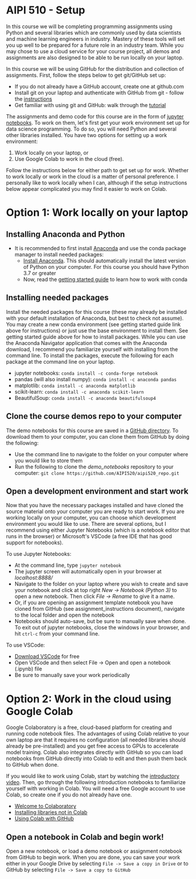 # AIPI 510 - Setup

In this course we will be completing programming assignments using Python and several libraries which are commonly used by data scientists and machine learning engineers in industry. Mastery of these tools will set you up well to be prepared for a future role in an industry team. While you may chose to use a cloud service for your course project, all demos and assignments are also designed to be able to be run locally on your laptop.  

In this course we will be using GitHub for the distribution and collection of assignments.  First, follow the steps below to get git/GitHub set up:
- If you do not already have a GitHub account, create one at github.com  
- Install git on your laptop and authenticate with GitHub from git - follow the [instructions](https://docs.github.com/en/github/getting-started-with-github/set-up-git)
- Get familiar with using git and GitHub: walk through the [tutorial](https://opensource.com/article/18/1/step-step-guide-git)

The assignments and demo code for this course are in the form of [jupyter notebooks](https://jupyter-notebook.readthedocs.io/en/stable/).  To work on them, let's first get your work environment set up for data science programming.  To do so, you will need Python and several other libraries installed.  You have two options for setting up a work environment: 
1) Work locally on your laptop, or  
2) Use Google Colab to work in the cloud (free).

Follow the instructions below for either path to get set up for work.  Whether to work locally or work in the cloud is a matter of personal preference.  I personally like to work locally when I can, although if the setup instructions below appear complicated you may find it easier to work on Colab.

# Option 1: Work locally on your laptop

## Installing Anaconda and Python

- It is recommended to first install [Anaconda](https://docs.anaconda.com/anaconda/) and use the conda package manager to install needed packages:  
    - [Install Anaconda](https://docs.anaconda.com/anaconda/install/).  This should automatically install the latest version of Python on your computer.  For this course you should have Python 3.7 or greater
    - Now, read the [getting started guide](https://docs.conda.io/projects/conda/en/latest/user-guide/getting-started.html) to learn how to work with conda
    
## Installing needed packages
Install the needed packages for this course (these may already be installed with your default installation of Anaconda, but best to check not assume).  You may create a new conda environment (see getting started guide link above for instructions) or just use the base environment to install them.  See getting started guide above for how to install packages.  While you can use the Anaconda Navigator application that comes with the Anaconda download, I recommend you familiarize yourself with installing from the command line.  To install the packages, execute the following for each package at the command line on your laptop.
- jupyter notebooks: `conda install -c conda-forge notebook` 
- pandas (will also install numpy): `conda install -c anaconda pandas`  
- matplotlib: `conda install -c anaconda matplotlib` 
- scikit-learn: `conda install -c anaconda scikit-learn` 
- BeautifulSoup: `conda install -c anaconda beautifulsoup4`

## Clone the course demos repo to your computer
The demo notebooks for this course are saved in a [GitHub directory](https://github.com/AIPI520/aipi520_repo).  To download them to your computer, you can clone them from GitHub by doing the following:  
- Use the command line to navigate to the folder on your computer where you would like to store them
- Run the following to clone the *demo_notebooks* repository to your computer: `git clone https://github.com/AIPI520/aipi520_repo.git`


## Open a development environment and start work
Now that you have the necessary packages installed and have cloned the source material onto your computer you are ready to start work.  If you are working locally on your computer, you can choose which development environment you would like to use.  There are several options, but I recommend using either Jupyter Notebooks (which is a notebook editor that runs in the browser) or Microsoft's VSCode (a free IDE that has good support for notebooks).

To use Jupyter Notebooks:
- At the command line, type `jupyter notebook`
- The jupyter screen will automatically open in your browser at *localhost:8888/*  
- Navigate to the folder on your laptop where you wish to create and save your notebook and click at top right *New -> Notebook (Python 3)* to open a new notebook.  Then click *File -> Rename* to give it a name.
- Or, if you are opening an assignment template notebook you have cloned from GitHub (see assignment_instructions document), navigate to the local folder and open the notebook
- Notebooks should auto-save, but be sure to manually save when done.  To exit out of jupyter notebooks, close the windows in your browser, and hit `ctrl-c` from your command line.

To use VSCode:
- [Download VSCode](https://code.visualstudio.com) for free 
- Open VSCode and then select File -> Open and open a notebook (.ipynb) file
- Be sure to manually save your work periodically

# Option 2: Work in the cloud using Google Colab
Google Colaboratory is a free, cloud-based platform for creating and running code notebook files. The advantages of using Colab relative to your own laptop are that it requires no configuration (all needed libraries should already be pre-installed) and you get free access to GPUs to accelerate model training. Colab also integrates directly with GitHub so you can load notebooks from GitHub directly into Colab to edit and then push them back to GitHub when done.

If you would like to work using Colab, start by watching the [introductory video](https://www.youtube.com/watch?v=inN8seMm7UI).  Then, go through the following introduction notebooks to familiarize yourself with working in Colab.  You will need a free Google account to use Colab, so create one if you do not already have one.
- [Welcome to Colaboratory](https://colab.research.google.com/notebooks/intro.ipynb?utm_source=scs-index#scrollTo=5fCEDCU_qrC0)  
- [Installing libraries not in Colab](https://colab.research.google.com/notebooks/snippets/importing_libraries.ipynb)  
- [Using Colab with GitHub](https://colab.research.google.com/github/googlecolab/colabtools/blob/master/notebooks/colab-github-demo.ipynb)

## Open a notebook in Colab and begin work!
Open a new notebook, or load a demo notebook or assignment notebook from GitHub to begin work.  When you are done, you can save your work either in your Google Drive by selecting `File -> Save a copy in Drive` or to GitHub by selecting `File -> Save a copy to GitHub`


